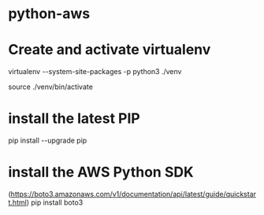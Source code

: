 # python-aws

# Create and activate virtualenv
virtualenv --system-site-packages -p python3 ./venv

source ./venv/bin/activate

# install the latest PIP
pip install --upgrade pip

# install the AWS Python SDK 
(https://boto3.amazonaws.com/v1/documentation/api/latest/guide/quickstart.html)
pip install boto3